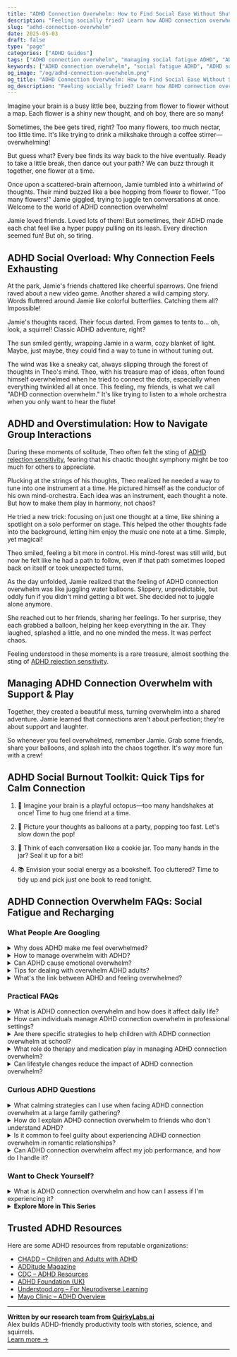 ```yaml
---
title: "ADHD Connection Overwhelm: How to Find Social Ease Without Shutting Down"
description: "Feeling socially fried? Learn how ADHD connection overwhelm impacts your relationships and get playful, proven ways to recharge without guilt."
slug: "adhd-connection-overwhelm"
date: 2025-05-03
draft: false
type: "page"
categories: ["ADHD Guides"]
tags: ["ADHD connection overwhelm", "managing social fatigue ADHD", "ADHD social burnout", "coping with ADHD overstimulation", "ADHD friendship challenges", "ADHD social interaction tips", "navigating ADHD relationships"]
keywords: ["ADHD connection overwhelm", "social fatigue ADHD", "ADHD social burnout", "ADHD overstimulation", "ADHD social interaction", "ADHD relationship struggles", "how to manage ADHD social overwhelm"]
og_image: "/og/adhd-connection-overwhelm.png"
og_title: "ADHD Connection Overwhelm: How to Find Social Ease Without Shutting Down"
og_description: "Feeling socially fried? Learn how ADHD connection overwhelm impacts your relationships and get playful, proven ways to recharge without guilt."
---
```



Imagine your brain is a busy little bee, buzzing from flower to flower without a map. Each flower is a shiny new thought, and oh boy, there are so many!

Sometimes, the bee gets tired, right? Too many flowers, too much nectar, too little time. It's like trying to drink a milkshake through a coffee stirrer—overwhelming!

But guess what? Every bee finds its way back to the hive eventually. Ready to take a little break, then dance out your path? We can buzz through it together, one flower at a time.

Once upon a scattered-brain afternoon, Jamie tumbled into a whirlwind of thoughts. Their mind buzzed like a bee hopping from flower to flower. "Too many flowers!" Jamie giggled, trying to juggle ten conversations at once. Welcome to the world of ADHD connection overwhelm!

Jamie loved friends. Loved lots of them! But sometimes, their ADHD made each chat feel like a hyper puppy pulling on its leash. Every direction seemed fun! But oh, so tiring.

## ADHD Social Overload: Why Connection Feels Exhausting

At the park, Jamie's friends chattered like cheerful sparrows. One friend raved about a new video game. Another shared a wild camping story. Words fluttered around Jamie like colorful butterflies. Catching them all? Impossible!

Jamie's thoughts raced. Their focus darted. From games to tents to... oh, look, a squirrel! Classic ADHD adventure, right?

The sun smiled gently, wrapping Jamie in a warm, cozy blanket of light. Maybe, just maybe, they could find a way to tune in without tuning out.

The wind was like a sneaky cat, always slipping through the forest of thoughts in Theo's mind. Theo, with his treasure map of ideas, often found himself overwhelmed when he tried to connect the dots, especially when everything twinkled all at once. This feeling, my friends, is what we call "ADHD connection overwhelm." It's like trying to listen to a whole orchestra when you only want to hear the flute!

## ADHD and Overstimulation: How to Navigate Group Interactions

During these moments of solitude, Theo often felt the sting of [ADHD rejection sensitivity](/pages/adhd-rejection-sensitivity/), fearing that his chaotic thought symphony might be too much for others to appreciate.

Plucking at the strings of his thoughts, Theo realized he needed a way to tune into one instrument at a time. He pictured himself as the conductor of his own mind-orchestra. Each idea was an instrument, each thought a note. But how to make them play in harmony, not chaos?

He tried a new trick: focusing on just one thought at a time, like shining a spotlight on a solo performer on stage. This helped the other thoughts fade into the background, letting him enjoy the music one note at a time. Simple, yet magical!

Theo smiled, feeling a bit more in control. His mind-forest was still wild, but now he felt like he had a path to follow, even if that path sometimes looped back on itself or took unexpected turns.

As the day unfolded, Jamie realized that the feeling of ADHD connection overwhelm was like juggling water balloons. Slippery, unpredictable, but oddly fun if you didn't mind getting a bit wet. She decided not to juggle alone anymore. 

She reached out to her friends, sharing her feelings. To her surprise, they each grabbed a balloon, helping her keep everything in the air. They laughed, splashed a little, and no one minded the mess. It was perfect chaos.

Feeling understood in these moments is a rare treasure, almost soothing the sting of [ADHD rejection sensitivity](/pages/adhd-rejection-sensitivity/).

## Managing ADHD Connection Overwhelm with Support & Play

Together, they created a beautiful mess, turning overwhelm into a shared adventure. Jamie learned that connections aren't about perfection; they're about support and laughter.

So whenever you feel overwhelmed, remember Jamie. Grab some friends, share your balloons, and splash into the chaos together. It's way more fun with a crew!

## ADHD Social Burnout Toolkit: Quick Tips for Calm Connection

1. 🐙 Imagine your brain is a playful octopus—too many handshakes at once! Time to hug one friend at a time.

2. 🎈 Picture your thoughts as balloons at a party, popping too fast. Let's slow down the pop!

3. 🍪 Think of each conversation like a cookie jar. Too many hands in the jar? Seal it up for a bit!

4. 📚 Envision your social energy as a bookshelf. Too cluttered? Time to tidy up and pick just one book to read tonight.

## ADHD Connection Overwhelm FAQs: Social Fatigue and Recharging

### What People Are Googling

<details><summary>Why does ADHD make me feel overwhelmed?</summary><p>Feeling overwhelmed is quite common when you're dealing with ADHD, and it's completely understandable given how your brain is wired. ADHD can make it challenging to filter out distractions, prioritize tasks, and manage your time effectively, which often leads to that swamped feeling. It’s like having a browser with too many tabs open at once — everything seems equally urgent and important, making it hard to focus on one thing at a time. Remember, it's okay to feel this way, and there are strategies and tools that can help make things a bit easier for you.</p></details>
<details><summary>How to manage overwhelm with ADHD?</summary><p>Feeling overwhelmed is quite common when you're juggling ADHD, so first off, know you're not alone in this. A good starting point is to break tasks into smaller, manageable pieces. This can make things seem less daunting and help you focus on one step at a time. Also, don’t forget to incorporate regular breaks using a method like the Pomodoro Technique, which entails working in short bursts and then taking a brief rest. This can help prevent burnout and keep your mind fresh. Lastly, remember, it’s perfectly okay to ask for help or use tools like planners or apps designed for ADHD to keep you organized and on track.</p></details>
<details><summary>Can ADHD cause emotional overwhelm?</summary><p>Absolutely, it's quite common for individuals with ADHD to experience emotional overwhelm. The brains of those with ADHD can sometimes have a harder time managing emotions due to differences in regulation and processing. This can make feelings seem more intense or harder to control. Remember, it’s perfectly okay to acknowledge these feelings, and seeking strategies to manage them can really help in finding your emotional balance.</p></details>
<details><summary>Tips for dealing with overwhelm ADHD adults?</summary><p>Absolutely, handling overwhelm can definitely be a challenge, but there are some cozy, manageable strategies you can try! Start by breaking tasks into smaller, more digestible pieces; it can make things feel less daunting. Setting timers for short work bursts, followed by little breaks, can also help maintain focus without getting burnt out. Lastly, don’t forget to lean on tools like planners or apps designed for ADHD minds—they can be a real comfort in keeping the chaos at bay. Remember, you’re doing just fine, take it one step at a time!</p></details>
<details><summary>What's the link between ADHD and feeling overwhelmed?</summary><p>Absolutely, it's quite common for individuals with ADHD to feel overwhelmed, and there's a genuine reason behind this. ADHD affects the brain's executive functions, including organizing, prioritizing, and regulating emotions, which can make managing daily tasks and responsibilities feel more daunting. Additionally, sensory overload can occur if too much is happening at once, as the brain may struggle to filter out irrelevant stimuli. Remember, feeling overwhelmed is a normal part of ADHD, and recognizing this can be the first step towards finding strategies that work for you to ease that feeling.</p></details>



### Practical FAQs

<details><summary>What is ADHD connection overwhelm and how does it affect daily life?</summary><p>ADHD connection overwhelm can feel like being swamped by a wave when all you wanted was to dip your toes in the water. It's that sense of being emotionally or mentally flooded by social interactions, even if they’re positive. This happens because folks with ADHD often process sensory and emotional input in high volumes, and this can lead to feeling overwhelmed or exhausted after socializing. In daily life, this might mean needing more downtime to recharge, or feeling unusually tired after meetings or social gatherings, but remember, it's perfectly okay to take the space you need to find your calm.</p></details>
<details><summary>How can individuals manage ADHD connection overwhelm in professional settings?</summary><p>Managing ADHD connection overwhelm in professional settings can feel daunting, but small, thoughtful strategies can make a big difference. Start by setting clear boundaries around your time and communication; it’s okay to let colleagues know when you're available and when you need focus time. Break tasks into smaller, manageable chunks and schedule regular short breaks to clear your head. Remember, using tools like written agendas or reminder apps can help keep interactions focused and productive, allowing you to engage more confidently and calmly.</p></details>
<details><summary>Are there specific strategies to help children with ADHD connection overwhelm at school?</summary><p>Absolutely, there are several gentle and effective strategies to help children with ADHD manage feelings of overwhelm at school. Creating a quiet, cozy corner where they can take a break and reset can be incredibly helpful. Visual schedules or planners can also reduce anxiety by making the day’s expectations clear and predictable. Additionally, regular check-ins with a trusted teacher or counselor can provide a reassuring touchpoint, ensuring they feel supported and understood throughout their school day.</p></details>
<details><summary>What role do therapy and medication play in managing ADHD connection overwhelm?</summary><p>Absolutely, managing connection overwhelm can be quite a challenge with ADHD, and both therapy and medication can play supportive roles in helping you navigate these waters. Therapy, especially cognitive behavioral therapy, can provide you with personalized strategies and tools to manage overwhelming feelings, helping you improve your social interactions and emotional connections. Medication, on the other hand, can help by reducing the core symptoms of ADHD, such as distractibility and impulsivity, making it easier for you to engage calmly and more effectively in relationships. Together, they can offer a comprehensive approach to managing your social interactions more smoothly and feeling more at ease in connecting with others.</p></details>
<details><summary>Can lifestyle changes reduce the impact of ADHD connection overwhelm?</summary><p>Absolutely, making thoughtful lifestyle adjustments can certainly help soothe the feeling of overwhelm that often accompanies ADHD. By establishing routines and organizing your environment, you can create a more predictable and calming atmosphere that may reduce sensory overload and improve focus. Incorporating regular breaks, mindful activities, or gentle exercise into your daily life can also help manage stress and enhance your overall well-being. Remember, the key is to find what uniquely works for you and brings a sense of tranquility to your day.</p></details>



### Curious ADHD Questions

<details><summary>What calming strategies can I use when facing ADHD connection overwhelm at a large family gathering?</summary><p>Absolutely, family gatherings can sometimes feel a bit overwhelming, can't they? One soothing strategy is to find a quiet corner or step outside for a few minutes to breathe deeply and reset. It’s also helpful to have a small, comforting object in your pocket—like a smooth stone or a fidget toy—to subtly engage your hands and help ground your thoughts. Remember, it’s perfectly okay to take these little breaks to manage the stimulation and reconnect with yourself amidst the hustle and bustle.</p></details>
<details><summary>How do I explain ADHD connection overwhelm to friends who don't understand ADHD?</summary><p>Absolutely, explaining ADHD connection overwhelm to friends can feel daunting, but it's wonderful that you're looking to share your experiences with them! You might start by describing it as feeling like every phone, app, and person is vying for your attention simultaneously, making it tough to prioritize or feel grounded. Explain that your brain handles stimuli and connections differently, leading to times when you might need a break to recharge, even if you truly enjoy their company. Reassuring them that this doesn't change how much you value their friendship can help them understand and support your needs better.</p></details>
<details><summary>Is it common to feel guilty about experiencing ADHD connection overwhelm in romantic relationships?</summary><p>Absolutely, feeling guilty about experiencing connection overwhelm in romantic relationships is quite common among those with ADHD. It's important to remember that ADHD can affect your emotional regulation and tolerance for social interaction, making it perfectly understandable to feel overwhelmed at times. You're not alone in this, and it doesn't make you any less capable of love or commitment. Recognizing and communicating your feelings can actually strengthen your relationship, as it invites honesty and understanding between partners.</p></details>
<details><summary>Can ADHD connection overwhelm affect my job performance, and how do I handle it?</summary><p>Absolutely, connection overwhelm can indeed influence your job performance, and it's completely understandable to feel that way. When your brain is juggling multiple interactions or tasks, it can lead to feeling scattered or burnt out. A good strategy to manage this is to allow yourself short, regular breaks to recharge. Also, consider organizing your interactions and tasks in a way that feels more manageable, perhaps by using tools like to-do lists or setting boundaries around your availability. These small adjustments can really help in maintaining your focus and energy at work.</p></details>



### Want to Check Yourself?

<details><summary>What is ADHD connection overwhelm and how can I assess if I'm experiencing it?</summary><p>ADHD connection overwhelm happens when the intense desire for social interactions and deep connections, a common trait in many individuals with ADHD, becomes too much, leading to feelings of being overwhelmed or burnt out. It's like craving a cozy, warm room but suddenly finding the heat too much to handle. To assess if you're experiencing it, reflect on whether social interactions leave you feeling unusually drained or anxious, or if the thought of engaging feels heavy rather than exciting. Tuning into your emotional responses after social activities can be a great barometer for understanding your limits.</p></details>

<script type="application/ld+json">
{
  "@context": "https://schema.org",
  "@type": "FAQPage",
  "mainEntity": [
    {
      "@type": "Question",
      "name": "Why does ADHD make me feel overwhelmed?",
      "acceptedAnswer": {
        "@type": "Answer",
        "text": "Feeling overwhelmed is quite common when you're dealing with ADHD, and it's completely understandable given how your brain is wired. ADHD can make it challenging to filter out distractions, prioritize tasks, and manage your time effectively, which often leads to that swamped feeling. It\u2019s like having a browser with too many tabs open at once \u2014 everything seems equally urgent and important, making it hard to focus on one thing at a time. Remember, it's okay to feel this way, and there are strategies and tools that can help make things a bit easier for you."
      }
    },
    {
      "@type": "Question",
      "name": "How to manage overwhelm with ADHD?",
      "acceptedAnswer": {
        "@type": "Answer",
        "text": "Feeling overwhelmed is quite common when you're juggling ADHD, so first off, know you're not alone in this. A good starting point is to break tasks into smaller, manageable pieces. This can make things seem less daunting and help you focus on one step at a time. Also, don\u2019t forget to incorporate regular breaks using a method like the Pomodoro Technique, which entails working in short bursts and then taking a brief rest. This can help prevent burnout and keep your mind fresh. Lastly, remember, it\u2019s perfectly okay to ask for help or use tools like planners or apps designed for ADHD to keep you organized and on track."
      }
    },
    {
      "@type": "Question",
      "name": "Can ADHD cause emotional overwhelm?",
      "acceptedAnswer": {
        "@type": "Answer",
        "text": "Absolutely, it's quite common for individuals with ADHD to experience emotional overwhelm. The brains of those with ADHD can sometimes have a harder time managing emotions due to differences in regulation and processing. This can make feelings seem more intense or harder to control. Remember, it\u2019s perfectly okay to acknowledge these feelings, and seeking strategies to manage them can really help in finding your emotional balance."
      }
    },
    {
      "@type": "Question",
      "name": "Tips for dealing with overwhelm ADHD adults?",
      "acceptedAnswer": {
        "@type": "Answer",
        "text": "Absolutely, handling overwhelm can definitely be a challenge, but there are some cozy, manageable strategies you can try! Start by breaking tasks into smaller, more digestible pieces; it can make things feel less daunting. Setting timers for short work bursts, followed by little breaks, can also help maintain focus without getting burnt out. Lastly, don\u2019t forget to lean on tools like planners or apps designed for ADHD minds\u2014they can be a real comfort in keeping the chaos at bay. Remember, you\u2019re doing just fine, take it one step at a time!"
      }
    },
    {
      "@type": "Question",
      "name": "What's the link between ADHD and feeling overwhelmed?",
      "acceptedAnswer": {
        "@type": "Answer",
        "text": "Absolutely, it's quite common for individuals with ADHD to feel overwhelmed, and there's a genuine reason behind this. ADHD affects the brain's executive functions, including organizing, prioritizing, and regulating emotions, which can make managing daily tasks and responsibilities feel more daunting. Additionally, sensory overload can occur if too much is happening at once, as the brain may struggle to filter out irrelevant stimuli. Remember, feeling overwhelmed is a normal part of ADHD, and recognizing this can be the first step towards finding strategies that work for you to ease that feeling."
      }
    }
  ]
}
</script>
<script type="application/ld+json">
{
  "@context": "https://schema.org",
  "@type": "Article",
  "author": {
    "@type": "Person",
    "name": "QuirkyLabs",
    "url": "https://quirkylabs.ai/about"
  },
  "headline": "\"Beat ADHD Connection Overwhelm \u2013 Find Joy & Ease Today!\"",
  "mainEntityOfPage": "https://blog.quirkylabs.ai/pages/adhd-connection-overwhelm/",
  "datePublished": "2025-05-03"
}
</script>
<script type="application/ld+json">
{
  "@context": "https://schema.org",
  "@type": "BreadcrumbList",
  "itemListElement": [
    {
      "@type": "ListItem",
      "position": 1,
      "name": "Home",
      "item": "https://quirkylabs.ai/"
    },
    {
      "@type": "ListItem",
      "position": 2,
      "name": "Blog",
      "item": "https://blog.quirkylabs.ai/"
    },
    {
      "@type": "ListItem",
      "position": 3,
      "name": "\"Beat ADHD Connection Overwhelm \u2013 Find Joy & Ease Today!\"",
      "item": "https://blog.quirkylabs.ai/pages/adhd-connection-overwhelm/"
    }
  ]
}
</script>

<details>
<summary><strong>Explore More in This Series</strong></summary>

- [Adhd Cant Explain Yourself](/pages/adhd-cant-explain-yourself/)
- [Adhd Too Weird To Be Loved](/pages/adhd-too-weird-to-be-loved/)
- [Adhd Constant Overthinking](/pages/adhd-constant-overthinking/)
- [Adhd Longing For Understanding](/pages/adhd-longing-for-understanding/)
- [Adhd Lonely Despite Being Social](/pages/adhd-lonely-despite-being-social/)
- [Adhd Hiding True Self](/pages/adhd-hiding-true-self/)
- [Adhd Fear Of Being Too Much](/pages/adhd-fear-of-being-too-much/)
- [Adhd Social Anxiety Layer](/pages/adhd-social-anxiety-layer/)
</details>



## Trusted ADHD Resources

Here are some ADHD resources from reputable organizations:

- [CHADD – Children and Adults with ADHD](https://chadd.org)
- [ADDitude Magazine](https://www.additudemag.com)
- [CDC – ADHD Resources](https://www.cdc.gov/ncbddd/adhd)
- [ADHD Foundation (UK)](https://www.adhdfoundation.org.uk)
- [Understood.org – For Neurodiverse Learning](https://www.understood.org)
- [Mayo Clinic – ADHD Overview](https://www.mayoclinic.org/diseases-conditions/adhd)


---

**Written by our research team from [QuirkyLabs.ai](https://quirkylabs.ai)**  
Alex builds ADHD-friendly productivity tools with stories, science, and squirrels.  
[Learn more →](https://quirkylabs.ai)

---